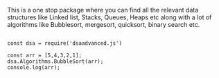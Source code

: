 This is a one stop package where you can find all the relevant data structures like Linked list, Stacks, Queues, Heaps etc along with a lot of algorithms like Bubblesort, mergesort, quicksort, binary search etc. 

```

const dsa = require('dsaadvanced.js')

const arr = [5,4,3,2,1];
dsa.Algorithms.BubbleSort(arr);
console.log(arr);

```